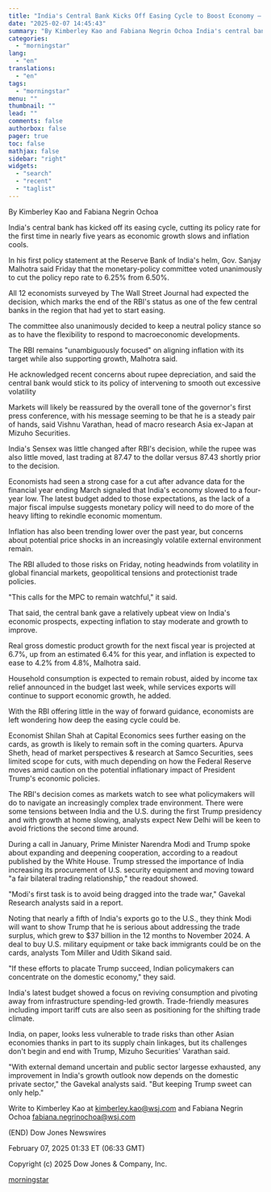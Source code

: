 ```yaml
---
title: "India's Central Bank Kicks Off Easing Cycle to Boost Economy — Update"
date: "2025-02-07 14:45:43"
summary: "By Kimberley Kao and Fabiana Negrin Ochoa India's central bank has kicked off its easing cycle, cutting its policy rate for the first time in nearly five years as economic growth slows and inflation cools. In his first policy statement at the Reserve Bank of India's helm, Gov. Sanjay Malhotra..."
categories:
  - "morningstar"
lang:
  - "en"
translations:
  - "en"
tags:
  - "morningstar"
menu: ""
thumbnail: ""
lead: ""
comments: false
authorbox: false
pager: true
toc: false
mathjax: false
sidebar: "right"
widgets:
  - "search"
  - "recent"
  - "taglist"
---
```


By Kimberley Kao and Fabiana Negrin Ochoa

India's central bank has kicked off its easing cycle, cutting its policy rate for the first time in nearly five years as economic growth slows and inflation cools.

In his first policy statement at the Reserve Bank of India's helm, Gov. Sanjay Malhotra said Friday that the monetary-policy committee voted unanimously to cut the policy repo rate to 6.25% from 6.50%.

All 12 economists surveyed by The Wall Street Journal had expected the decision, which marks the end of the RBI's status as one of the few central banks in the region that had yet to start easing.

The committee also unanimously decided to keep a neutral policy stance so as to have the flexibility to respond to macroeconomic developments.

The RBI remains "unambiguously focused" on aligning inflation with its target while also supporting growth, Malhotra said.

He acknowledged recent concerns about rupee depreciation, and said the central bank would stick to its policy of intervening to smooth out excessive volatility

Markets will likely be reassured by the overall tone of the governor's first press conference, with his message seeming to be that he is a steady pair of hands, said Vishnu Varathan, head of macro research Asia ex-Japan at Mizuho Securities.

India's Sensex was little changed after RBI's decision, while the rupee was also little moved, last trading at 87.47 to the dollar versus 87.43 shortly prior to the decision.

Economists had seen a strong case for a cut after advance data for the financial year ending March signaled that India's economy slowed to a four-year low. The latest budget added to those expectations, as the lack of a major fiscal impulse suggests monetary policy will need to do more of the heavy lifting to rekindle economic momentum.

Inflation has also been trending lower over the past year, but concerns about potential price shocks in an increasingly volatile external environment remain.

The RBI alluded to those risks on Friday, noting headwinds from volatility in global financial markets, geopolitical tensions and protectionist trade policies.

"This calls for the MPC to remain watchful," it said.

That said, the central bank gave a relatively upbeat view on India's economic prospects, expecting inflation to stay moderate and growth to improve.

Real gross domestic product growth for the next fiscal year is projected at 6.7%, up from an estimated 6.4% for this year, and inflation is expected to ease to 4.2% from 4.8%, Malhotra said.

Household consumption is expected to remain robust, aided by income tax relief announced in the budget last week, while services exports will continue to support economic growth, he added.

With the RBI offering little in the way of forward guidance, economists are left wondering how deep the easing cycle could be.

Economist Shilan Shah at Capital Economics sees further easing on the cards, as growth is likely to remain soft in the coming quarters. Apurva Sheth, head of market perspectives & research at Samco Securities, sees limited scope for cuts, with much depending on how the Federal Reserve moves amid caution on the potential inflationary impact of President Trump's economic policies.

The RBI's decision comes as markets watch to see what policymakers will do to navigate an increasingly complex trade environment. There were some tensions between India and the U.S. during the first Trump presidency and with growth at home slowing, analysts expect New Delhi will be keen to avoid frictions the second time around.

During a call in January, Prime Minister Narendra Modi and Trump spoke about expanding and deepening cooperation, according to a readout published by the White House. Trump stressed the importance of India increasing its procurement of U.S. security equipment and moving toward "a fair bilateral trading relationship," the readout showed.

"Modi's first task is to avoid being dragged into the trade war," Gavekal Research analysts said in a report.

Noting that nearly a fifth of India's exports go to the U.S., they think Modi will want to show Trump that he is serious about addressing the trade surplus, which grew to $37 billion in the 12 months to November 2024. A deal to buy U.S. military equipment or take back immigrants could be on the cards, analysts Tom Miller and Udith Sikand said.

"If these efforts to placate Trump succeed, Indian policymakers can concentrate on the domestic economy," they said.

India's latest budget showed a focus on reviving consumption and pivoting away from infrastructure spending-led growth. Trade-friendly measures including import tariff cuts are also seen as positioning for the shifting trade climate.

India, on paper, looks less vulnerable to trade risks than other Asian economies thanks in part to its supply chain linkages, but its challenges don't begin and end with Trump, Mizuho Securities' Varathan said.

"With external demand uncertain and public sector largesse exhausted, any improvement in India's growth outlook now depends on the domestic private sector," the Gavekal analysts said. "But keeping Trump sweet can only help."

Write to Kimberley Kao at kimberley.kao@wsj.com and Fabiana Negrin Ochoa fabiana.negrinochoa@wsj.com

(END) Dow Jones Newswires

February 07, 2025 01:33 ET (06:33 GMT)

Copyright (c) 2025 Dow Jones & Company, Inc.

[morningstar](https://www.morningstar.com/news/dow-jones/202502071442/indias-central-bank-kicks-off-easing-cycle-to-boost-economy-update)

